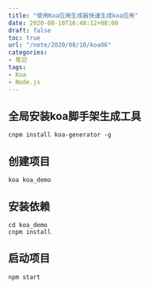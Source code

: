 ```yaml
---
title: "使用Koa应用生成器快速生成koa应用"
date: 2020-08-10T16:48:12+08:00
draft: false
toc: true
url: "/note/2020/08/10/koa06"
categories: 
- 笔记
tags: 
- Koa
- Node.js
---
```

## 全局安装koa脚手架生成工具
```
cnpm install koa-generator -g
```
## 创建项目
```
koa koa_demo
```
## 安装依赖
```
cd koa_demo
cnpm install
```
## 启动项目
```
npm start
```




